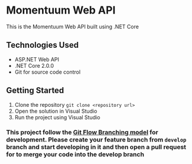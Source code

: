 # Momentuum Web API
This is the Momentuum Web API built using .NET Core

## Technologies Used 
* ASP.NET Web API
* .NET Core 2.0.0
* Git for source code control

## Getting Started 
1. Clone the repository 
`git clone <repository url>`  
2. Open the solution in Visual Studio
3. Run the project using Visual Studio

### This project follow the [Git Flow Branching model](http://nvie.com/posts/a-successful-git-branching-model) for development. Please create your feature branch from `develop` branch and start developing in it and then open a pull request for to merge your code into the develop branch

